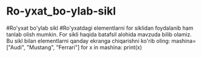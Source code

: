 # Ro-yxat_bo-ylab-sikl
#Ro'yxat bo'ylab sikl
#Ro'yxatdagi elementlarni for siklidan foydalanib ham tanlab olish mumkin. For sikli haqida batafsil alohida mavzuda bilib olamiz. Bu sikl bilan elementlarni qanday ekranga chiqarishni ko'rib oling:
mashina=["Audi", "Mustang", "Ferrari"]
for x in mashina:
    print(x)
    
